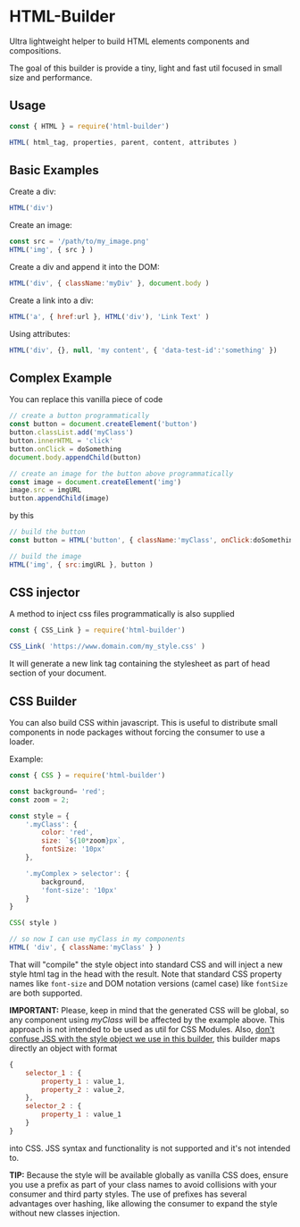 # HTML-Builder

Ultra lightweight helper to build HTML elements components and compositions.

The goal of this builder is provide a tiny, light and fast util focused in small size and performance.

## Usage
```javascript
const { HTML } = require('html-builder')

HTML( html_tag, properties, parent, content, attributes )
```

## Basic Examples

Create a div:
```javascript
HTML('div')
```

Create an image:
```javascript
const src = '/path/to/my_image.png'
HTML('img', { src } )
```

Create a div and append it into the DOM:
```javascript
HTML('div', { className:'myDiv' }, document.body )
```

Create a link into a div:
```javascript
HTML('a', { href:url }, HTML('div'), 'Link Text' )
```

Using attributes:
```javascript
HTML('div', {}, null, 'my content', { 'data-test-id':'something' })
```

## Complex Example

You can replace this vanilla piece of code

```javascript
// create a button programmatically
const button = document.createElement('button')
button.classList.add('myClass')
button.innerHTML = 'click'
button.onClick = doSomething
document.body.appendChild(button)

// create an image for the button above programmatically
const image = document.createElement('img')
image.src = imgURL
button.appendChild(image)
```

by this

```javascript
// build the button
const button = HTML('button', { className:'myClass', onClick:doSomething }, document.body, 'click')

// build the image
HTML('img', { src:imgURL }, button )
```

## CSS injector

A method to inject css files programmatically is also supplied

```javascript
const { CSS_Link } = require('html-builder')

CSS_Link( 'https://www.domain.com/my_style.css' )
```

It will generate a new link tag containing the stylesheet as part of head section of your document.

## CSS Builder

You can also build CSS within javascript. This is useful to distribute small components in node packages without forcing the consumer to use a loader.

Example:

```javascript
const { CSS } = require('html-builder')

const background= 'red';
const zoom = 2;

const style = {
    '.myClass': {
        color: 'red',
        size: `${10*zoom}px`,
        fontSize: '10px'
    },

    '.myComplex > selector': {
        background,
        'font-size': '10px'
    }
}

CSS( style )

// so now I can use myClass in my components
HTML( 'div', { className:'myClass' } )
```

That will "compile" the style object into standard CSS and will inject a new style html tag in the head with the result. Note that standard CSS property names like `font-size` and DOM notation versions (camel case) like `fontSize` are both supported.

**IMPORTANT:** Please, keep in mind that the generated CSS will be global, so any component using _myClass_ will be affected by the example above. This approach is not intended to be used as util for CSS Modules. Also, <ins>don't confuse JSS with the style object we use in this builder</ins>, this builder maps directly an object with format

```javascript
{
    selector_1 : {
        property_1 : value_1,
        property_2 : value_2,
    },
    selector_2 : {
        property_1 : value_1
    }
}
```

into CSS. JSS syntax and functionality is not supported and it's not intended to.

**TIP:** Because the style will be available globally as vanilla CSS does, ensure you use a prefix as part of your class names to avoid collisions with your consumer and third party styles. The use of prefixes has several advantages over hashing, like allowing the consumer to expand the style without new classes injection.
